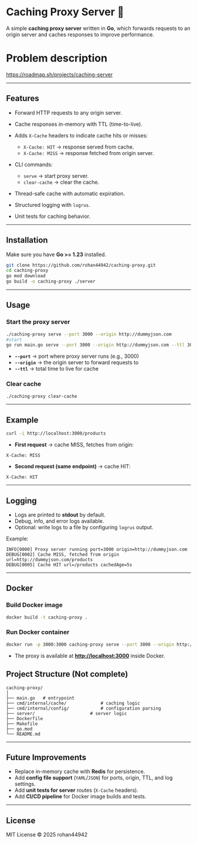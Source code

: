 # Caching Proxy Server 🚀

A simple **caching proxy server** written in **Go**, which forwards requests to an origin server and caches responses to improve performance.

# Problem description 

https://roadmap.sh/projects/caching-server

---

## Features

* Forward HTTP requests to any origin server.
* Cache responses in-memory with TTL (time-to-live).
* Adds `X-Cache` headers to indicate cache hits or misses:

  * `X-Cache: HIT` → response served from cache.
  * `X-Cache: MISS` → response fetched from origin server.
* CLI commands:

  * `serve` → start proxy server.
  * `clear-cache` → clear the cache.
* Thread-safe cache with automatic expiration.
* Structured logging with `logrus`.
* Unit tests for caching behavior.

---

## Installation

Make sure you have **Go >= 1.23** installed.

```bash
git clone https://github.com/rohan44942/caching-proxy.git
cd caching-proxy
go mod download
go build -o caching-proxy ./server
```

---

## Usage

### Start the proxy server

```bash
./caching-proxy serve --port 3000 --origin http://dummyjson.com
#start 
go run main.go serve --port 3000 --origin http://dummyjson.com --ttl 30
```

* **`--port`** → port where proxy server runs (e.g., 3000)
* **`--origin`** → the origin server to forward requests to
* **`--ttl`** → total time to live for cache

### Clear cache

```bash
./caching-proxy clear-cache
```

---

## Example

```bash
curl -i http://localhost:3000/products
```

* **First request** → cache MISS, fetches from origin:

```
X-Cache: MISS
```

* **Second request (same endpoint)** → cache HIT:

```
X-Cache: HIT
```

---

## Logging

* Logs are printed to **stdout** by default.
* Debug, info, and error logs available.
* Optional: write logs to a file by configuring `logrus` output.

Example:

```
INFO[0000] Proxy server running port=3000 origin=http://dummyjson.com
DEBUG[0002] Cache MISS, fetched from origin url=http://dummyjson.com/products
DEBUG[0005] Cache HIT url=/products cachedAge=5s
```

---

## Docker

### Build Docker image

```bash
docker build -t caching-proxy .
```

### Run Docker container

```bash
docker run -p 3000:3000 caching-proxy serve --port 3000 --origin http://dummyjson.com --ttl 30
```

* The proxy is available at **[http://localhost:3000](http://localhost:3000)** inside Docker.


## Project Structure (Not complete)

```
caching-proxy/
│
├── main.go   # entrypoint
├── cmd/internal/cache/             # caching logic
├── cmd/internal/config/            # configuration parsing
├── server/                     # server logic
├── Dockerfile
├── Makefile
├── go.mod
└── README.md
```

---

## Future Improvements

* Replace in-memory cache with **Redis** for persistence.
* Add **config file support** (`YAML`/`JSON`) for ports, origin, TTL, and log settings.
* Add **unit tests for server** routes (`X-Cache` headers).
* Add **CI/CD pipeline** for Docker image builds and tests.

---

## License

MIT License © 2025 rohan44942
